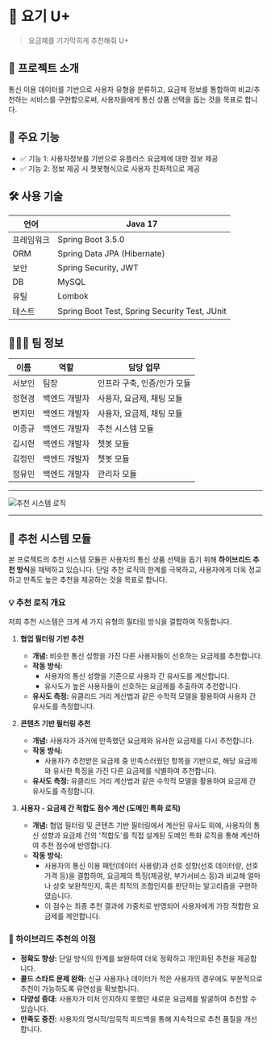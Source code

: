 # 📌 요기 U+
> 요금제를 기가막히게 추천해줘 U+

## 🧾 프로젝트 소개
통신 이용 데이터를 기반으로 사용자 유형을 분류하고, 요금제 정보를 통합하여 비교/추천하는 서비스를 구현함으로써, 사용자들에게 통신 상품 선택을 돕는 것을 목표로 합니다.

## 🎯 주요 기능
- ✅ 기능 1: 사용자정보를 기반으로 유플러스 요금제에 대한 정보 제공
- ✅ 기능 2: 정보 제공 시 챗봇형식으로 사용자 친화적으로 제공

## 🛠 사용 기술
| 언어 | Java 17 |
|---|---|
| 프레임워크 | Spring Boot 3.5.0 |
| ORM | Spring Data JPA (Hibernate) |
| 보안 | Spring Security, JWT |
| DB | MySQL |
| 유틸 | Lombok |
| 테스트 | Spring Boot Test, Spring Security Test, JUnit |

## 🧑‍🤝‍🧑 팀 정보
| 이름 | 역할 | 담당 업무 |
|---|---|---|
| 서보인 | 팀장 | 인프라 구축, 인증/인가 모듈 |
| 정현경 | 백엔드 개발자 | 사용자, 요금제, 채팅 모듈 |
| 변지민 | 백엔드 개발자 | 사용자, 요금제, 채팅 모듈 |
| 이종규 | 백엔드 개발자 | 추천 시스템 모듈 |
| 김시헌 | 백엔드 개발자 | 챗봇 모듈 |
| 김정민 | 백엔드 개발자 | 챗봇 모듈 |
| 정유민 | 백엔드 개발자 | 관리자 모듈 |

---

![추천 시스템 로직](https://github.com/user-attachments/assets/9d973d2c-6b15-472f-aa13-b7b7b1141287)

---

## 🌟 추천 시스템 모듈

본 프로젝트의 추천 시스템 모듈은 사용자의 통신 상품 선택을 돕기 위해 **하이브리드 추천 방식**을 채택하고 있습니다. 단일 추천 로직의 한계를 극복하고, 사용자에게 더욱 정교하고 만족도 높은 추천을 제공하는 것을 목표로 합니다.

### 💡 추천 로직 개요

저희 추천 시스템은 크게 세 가지 유형의 필터링 방식을 결합하여 작동합니다.

1.  **협업 필터링 기반 추천**
    * **개념:** 비슷한 통신 성향을 가진 다른 사용자들이 선호하는 요금제를 추천합니다.
    * **작동 방식:**
        * 사용자의 통신 성향을 기준으로 사용자 간 유사도를 계산합니다.
        * 유사도가 높은 사용자들이 선호하는 요금제를 추출하여 추천합니다.
    * **유사도 측정:** 유클리드 거리 계산법과 같은 수학적 모델을 활용하여 사용자 간 유사도를 측정합니다.

2.  **콘텐츠 기반 필터링 추천**
    * **개념:** 사용자가 과거에 만족했던 요금제와 유사한 요금제를 다시 추천합니다.
    * **작동 방식:**
        * 사용자가 추천받은 요금제 중 만족스러웠던 항목을 기반으로, 해당 요금제와 유사한 특징을 가진 다른 요금제를 식별하여 추천합니다.
    * **유사도 측정:** 유클리드 거리 계산법과 같은 수학적 모델을 활용하여 요금제 간 유사도를 측정합니다.

3.  **사용자 - 요금제 간 적합도 점수 계산 (도메인 특화 로직)**
    * **개념:** 협업 필터링 및 콘텐츠 기반 필터링에서 계산된 유사도 외에, 사용자의 통신 성향과 요금제 간의 '적합도'를 직접 설계된 도메인 특화 로직을 통해 계산하여 추천 점수에 반영합니다.
    * **작동 방식:**
        * 사용자의 통신 이용 패턴(데이터 사용량)과 선호 성향(선호 데이터량, 선호 가격 등)을 결합하여, 요금제의 특징(제공량, 부가서비스 등)과 비교해 얼마나 상호 보완적인지, 혹은 최적의 조합인지를 판단하는 알고리즘을 구현하였습니다.
        * 이 점수는 최종 추천 결과에 가중치로 반영되어 사용자에게 가장 적합한 요금제를 제안합니다.

### 🔄 하이브리드 추천의 이점

* **정확도 향상:** 단일 방식의 한계를 보완하여 더욱 정확하고 개인화된 추천을 제공합니다.
* **콜드 스타트 문제 완화:** 신규 사용자나 데이터가 적은 사용자의 경우에도 부분적으로 추천이 가능하도록 유연성을 확보합니다.
* **다양성 증대:** 사용자가 미처 인지하지 못했던 새로운 요금제를 발굴하여 추천할 수 있습니다.
* **만족도 증진:** 사용자의 명시적/암묵적 피드백을 통해 지속적으로 추천 품질을 개선합니다.
